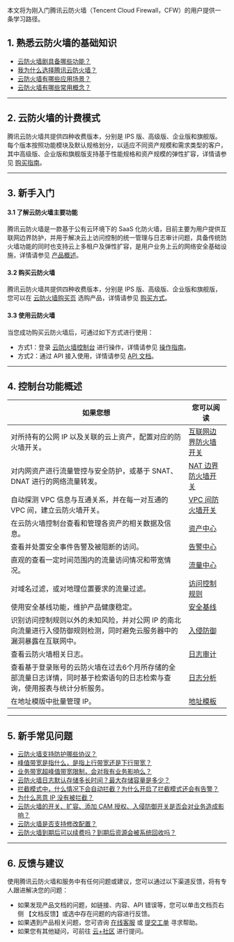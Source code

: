 本文将为刚入门腾讯云防火墙（Tencent Cloud Firewall，CFW）的用户提供一条学习路径。

## 1. 熟悉云防火墙的基础知识
- [云防火墙剧具备哪些功能？](https://cloud.tencent.com/document/product/1132/38045)
- [我为什么选择腾讯云防火墙？](https://cloud.tencent.com/document/product/1132/38046)
- [云防火墙有哪些应用场景？](https://cloud.tencent.com/document/product/1132/38047)
- [云防火墙有哪些常用概念？](https://cloud.tencent.com/document/product/1132/38052)

-----------------
## 2. 云防火墙的计费模式
腾讯云防火墙共提供四种收费版本，分别是 IPS 版、高级版、企业版和旗舰版。每个版本按照功能模块及默认规格划分，以适应不同资产规模和需求类型的客户，其中高级版、企业版和旗舰版支持基于性能规格和资产规模的弹性扩容，详情请参见 [购买指南](https://cloud.tencent.com/document/product/1132/38049)。

-----------------
## 3. 新手入门
#### 3.1 了解云防火墙主要功能
腾讯云防火墙是一款基于公有云环境下的 SaaS 化防火墙，目前主要为用户提供互联网边界防护，并用于解决云上访问控制的统一管理与日志审计问题，具备传统防火墙功能的同时也支持云上多租户及弹性扩容，是用户业务上云的网络安全基础设施，详情请参见 [产品概述](https://cloud.tencent.com/document/product/1132/38045)。
#### 3.2 购买云防火墙
腾讯云防火墙共提供四种收费版本，分别是 IPS 版、高级版、企业版和旗舰版，您可以在 [云防火墙购买页](https://buy.cloud.tencent.com/cfw) 选购产品，详情请参见 [购买方式](https://cloud.tencent.com/document/product/1132/38049)。
#### 3.3 使用云防火墙
当您成功购买云防火墙后，可通过如下方式进行使用：
- 方式1：登录 [云防火墙控制台](https://console.cloud.tencent.com/cfw) 进行操作，详情请参见 [操作指南](https://cloud.tencent.com/document/product/1132/46928)。
- 方式2：通过 API 接入使用，详情请参见 [API 文档](https://cloud.tencent.com/document/product/1132/49079)。

-----------
## 4. 控制台功能概述

| 如果您想 | 您可以阅读 | 
|---------|---------|
| 对所持有的公网 IP 以及关联的云上资产，配置对应的防火墙开关。 | [互联网边界防火墙开关](https://cloud.tencent.com/document/product/1132/46928) | 
|对内网资产进行流量管控与安全防护，或基于 SNAT、DNAT 进行的网络流量转发。|[NAT 边界防火墙开关](https://cloud.tencent.com/document/product/1132/46929)|
|自动探测 VPC 信息与互通关系，并在每一对互通的 VPC 间，建立云防火墙开关。|[VPC 间防火墙开关](https://cloud.tencent.com/document/product/1132/46930)|
|在云防火墙控制台查看和管理各资产的相关数据及信息。|[资产中心](https://cloud.tencent.com/document/product/1132/46832)|
|查看并处置安全事件告警及被阻断的访问。|[告警中心](https://cloud.tencent.com/document/product/1132/45854)|
|直观的查看一定时间范围内的流量访问情况和带宽情况。|[流量中心](https://cloud.tencent.com/document/product/1132/48022)|
|对域名过滤，或对地理位置要求的流量过滤。|[访问控制规则](https://cloud.tencent.com/document/product/1132/46932)|
|使用安全基线功能，维护产品健康稳定。|[安全基线](https://cloud.tencent.com/document/product/1132/47889)|
|识别访问控制规则以外的未知风险，并对公网 IP 的南北向流量进行入侵防御规则检测，同时避免云服务器中的漏洞暴露在互联网中。|[入侵防御](https://cloud.tencent.com/document/product/1132/45857)|
|查看云防火墙相关日志。|[日志审计](https://cloud.tencent.com/document/product/1132/45858)|
|查看基于登录账号的云防火墙在过去6个月所存储的全部流量日志详情，同时基于检索语句的日志检索与查询，使用报表与统计分析服务。|[日志分析](https://cloud.tencent.com/document/product/1132/46644)|
|在地址模版中批量管理 IP。|[地址模板](https://cloud.tencent.com/document/product/1132/49443)|

----------------

## 5. 新手常见问题
- [云防火墙支持防护哪些协议？](https://cloud.tencent.com/document/product/1132/56866)
- [峰值带宽是指什么，是指上行带宽还是下行带宽？](https://cloud.tencent.com/document/product/1132/54811#.E5.B3.B0.E5.80.BC.E5.B8.A6.E5.AE.BD.E6.98.AF.E6.8C.87.E4.BB.80.E4.B9.88.EF.BC.8C.E6.98.AF.E4.B8.8A.E8.A1.8C.E5.B8.A6.E5.AE.BD.E8.BF.98.E6.98.AF.E4.B8.8B.E8.A1.8C.E5.B8.A6.E5.AE.BD.EF.BC.9F)
- [业务带宽超峰值带宽限制，会对我有业务影响么？](https://cloud.tencent.com/document/product/1132/54811#.E4.B8.9A.E5.8A.A1.E5.B8.A6.E5.AE.BD.E8.B6.85.E5.B3.B0.E5.80.BC.E5.B8.A6.E5.AE.BD.E9.99.90.E5.88.B6.EF.BC.8C.E4.BC.9A.E5.AF.B9.E6.88.91.E6.9C.89.E4.B8.9A.E5.8A.A1.E5.BD.B1.E5.93.8D.E4.B9.88.EF.BC.9F)
- [云防火墙日志默认存储多长时间？最大存储容量是多少？](https://cloud.tencent.com/document/product/1132/56841#.E4.BA.91.E9.98.B2.E7.81.AB.E5.A2.99.E6.97.A5.E5.BF.97.E9.BB.98.E8.AE.A4.E5.AD.98.E5.82.A8.E5.A4.9A.E9.95.BF.E6.97.B6.E9.97.B4.EF.BC.9F.E6.9C.80.E5.A4.A7.E5.AD.98.E5.82.A8.E5.AE.B9.E9.87.8F.E6.98.AF.E5.A4.9A.E5.B0.91.EF.BC.9F)
- [拦截模式中，什么情况下会自动拦截？为什么开启了拦截模式还会有告警？](https://cloud.tencent.com/document/product/1132/56835#.E6.8B.A6.E6.88.AA.E6.A8.A1.E5.BC.8F.E4.B8.AD.EF.BC.8C.E4.BB.80.E4.B9.88.E6.83.85.E5.86.B5.E4.B8.8B.E4.BC.9A.E8.87.AA.E5.8A.A8.E6.8B.A6.E6.88.AA.EF.BC.9F.E4.B8.BA.E4.BB.80.E4.B9.88.E5.BC.80.E5.90.AF.E4.BA.86.E6.8B.A6.E6.88.AA.E6.A8.A1.E5.BC.8F.E8.BF.98.E4.BC.9A.E6.9C.89.E5.91.8A.E8.AD.A6.EF.BC.9F)
- [为什么恶意 IP 没有被拦截？](https://cloud.tencent.com/document/product/1132/56835)
- [云防火墙的开关、扩容、添加 CAM 授权、入侵防御开关是否会对业务造成影响？](https://cloud.tencent.com/document/product/1132/56881#.E4.BA.91.E9.98.B2.E7.81.AB.E5.A2.99.E7.9A.84.E5.BC.80.E5.85.B3.E3.80.81.E6.89.A9.E5.AE.B9.E3.80.81.E6.B7.BB.E5.8A.A0-cam-.E6.8E.88.E6.9D.83.E3.80.81.E5.85.A5.E4.BE.B5.E9.98.B2.E5.BE.A1.E5.BC.80.E5.85.B3.E6.98.AF.E5.90.A6.E4.BC.9A.E5.AF.B9.E4.B8.9A.E5.8A.A1.E9.80.A0.E6.88.90.E5.BD.B1.E5.93.8D.EF.BC.9F)
- [云防火墙是否支持修改配置？](https://cloud.tencent.com/document/product/1132/54813)
- [云防火墙到期后可以续费吗？到期后资源会被系统回收吗？](https://cloud.tencent.com/document/product/1132/54813)

------------
## 6. 反馈与建议
使用腾讯云防火墙和服务中有任何问题或建议，您可以通过以下渠道反馈，将有专人跟进解决您的问题：
- 如果发现产品文档的问题，如链接、内容、API 错误等，您可以单击文档页右侧 【文档反馈】或选中存在问题的内容进行反馈。
- 如果遇到产品相关问题，您可咨询 [在线客服](https://cloud.tencent.com/act/event/Online_service?from=ticket-icon) 或 [提交工单](https://console.cloud.tencent.com/workorder/category?level1_id=141&level2_id=642&source=0&data_title=T-Sec-Web%E5%BA%94%E7%94%A8%E9%98%B2%E7%81%AB%E5%A2%99&step=1) 寻求帮助。
- 如果您有其他疑问，可前往 [云+社区](https://cloud.tencent.com/developer/tag/10905) 进行提问。
